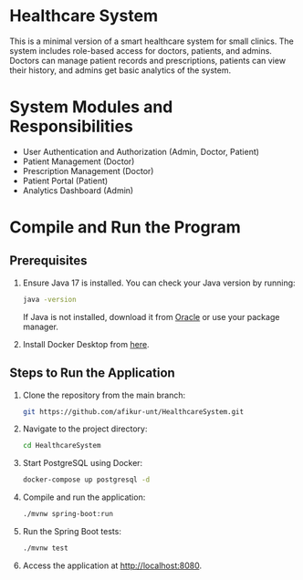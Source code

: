 # Healthcare System
This is a minimal version of a smart healthcare system for small clinics. The system includes role-based access for doctors, patients, and admins. Doctors can manage patient records and prescriptions, patients can view their history, and admins get basic analytics of the system.

# System Modules and Responsibilities
- User Authentication and Authorization (Admin, Doctor, Patient)
- Patient Management (Doctor)
- Prescription Management (Doctor)
- Patient Portal (Patient)
- Analytics Dashboard (Admin)

# Compile and Run the Program

## Prerequisites
1. Ensure Java 17 is installed. You can check your Java version by running:
   ```sh
   java -version
   ```
   If Java is not installed, download it from [Oracle](https://www.oracle.com/java/technologies/javase/jdk17-archive-downloads.html) or use your package manager.

2. Install Docker Desktop from [here](https://www.docker.com/products/docker-desktop/).

## Steps to Run the Application
1. Clone the repository from the main branch:
   ```sh
   git https://github.com/afikur-unt/HealthcareSystem.git
   ```

2. Navigate to the project directory:
   ```sh
   cd HealthcareSystem
   ```

3. Start PostgreSQL using Docker:
   ```sh
   docker-compose up postgresql -d
   ```

4. Compile and run the application:
   ```sh
   ./mvnw spring-boot:run
   ```

5. Run the Spring Boot tests:
   ```sh
   ./mvnw test
   ```

6. Access the application at [http://localhost:8080](http://localhost:8080).
